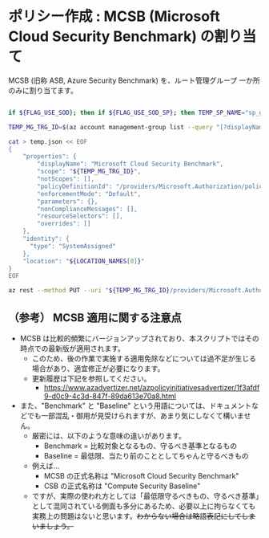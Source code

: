 # ポリシー作成 : MCSB (Microsoft Cloud Security Benchmark) の割り当て

MCSB (旧称 ASB, Azure Security Benchmark) を、ルート管理グループ 一か所のみに割り当てます。

```bash

if ${FLAG_USE_SOD}; then if ${FLAG_USE_SOD_SP}; then TEMP_SP_NAME="sp_gov_change"; az login --service-principal --username ${SP_APP_IDS[${TEMP_SP_NAME}]} --password '${SP_PWDS[${TEMP_SP_NAME}]}' --tenant ${PRIMARY_DOMAIN_NAME} --allow-no-subscriptions; else az account clear; az login -u "user_gov_change@${PRIMARY_DOMAIN_NAME}" -p "${ADMIN_PASSWORD}"; fi; fi

TEMP_MG_TRG_ID=$(az account management-group list --query "[?displayName=='Tenant Root Group'].id" -o tsv)

cat > temp.json << EOF
{
    "properties": {
        "displayName": "Microsoft Cloud Security Benchmark",
        "scope": "${TEMP_MG_TRG_ID}",
        "notScopes": [],
        "policyDefinitionId": "/providers/Microsoft.Authorization/policySetDefinitions/1f3afdf9-d0c9-4c3d-847f-89da613e70a8",
        "enforcementMode": "Default",
        "parameters": {},
        "nonComplianceMessages": [],
        "resourceSelectors": [],
        "overrides": []
    },
    "identity": {
      "type": "SystemAssigned"
    },
    "location": "${LOCATION_NAMES[0]}"
}
EOF

az rest --method PUT --uri "${TEMP_MG_TRG_ID}/providers/Microsoft.Authorization/policyAssignments/mcsb?api-version=2022-06-01" --body @temp.json

```

## （参考） MCSB 適用に関する注意点

- MCSB は比較的頻繁にバージョンアップされており、本スクリプトではその時点での最新版が適用されます。
  - このため、後の作業で実施する適用免除などについては過不足が生じる場合があり、適宜修正が必要になります。
  - 更新履歴は下記を参照してください。
    - https://www.azadvertizer.net/azpolicyinitiativesadvertizer/1f3afdf9-d0c9-4c3d-847f-89da613e70a8.html
- また、"Benchmark" と "Baseline" という用語については、ドキュメントなどでも一部混乱・御用が見受けられますが、あまり気にしなくて構いません。
  - 厳密には、以下のような意味の違いがあります。
    - Benchmark = 比較対象となるもの、守るべき基準となるもの
    - Baseline = 最低限、当たり前のこととしてちゃんと守るべきもの
  - 例えば...
    - MCSB の正式名称は "Microsoft Cloud Security Benchmark"
    - CSB の正式名称は "Compute Security Baseline"
  - ですが、実際の使われ方としては「最低限守るべきもの、守るべき基準」として混同されている側面も多分にあるため、必要以上に拘らなくても実務上の問題はないと思います。~~わからない場合は略語表記にしてしまいましょう。~~
